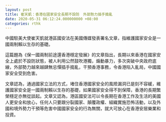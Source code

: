 ```yaml
---
layout: post
title: 崔天凱：香港在國家安全長期不設防　外部勢力插手搗亂
date: 2020-05-31 06:12:24.000000000 +08:00
categories: rthk
---
```


中國駐美大使崔天凱就港區國安法在美國傳媒發表署名文章，指維護國家安全是一國兩制賴以生存的基礎。

這篇題為《保一國兩制前途還香港穩定發展》的文章指出，長期以來香港在國家安全上處於不設防狀態，被人利用公然鼓吹港獨，煽動暴力，多次突破中央政府底線，外部勢力越來越肆無忌憚插手搗亂，干預香港事務，令香港陷入亂局，中國國家安全受到危害。

文章認為，通過國家立法的方式，堵住香港國家安全的風險漏洞已是刻不容緩，維護國家安全是一國兩制賴以生存的基礎，如果國家安全得不到保障，香港的長期繁榮穩定亦無從談起。文章又認為，港區國安法可以令長期在香港工作及生活的美國人更安全和放心，任何人只要跟分裂國家、顛覆政權、組織實施恐怖活動，以及外國和境外勢力干預等危害中國國家安全的行為無關，就大可放心在香港安居樂業和投資。
